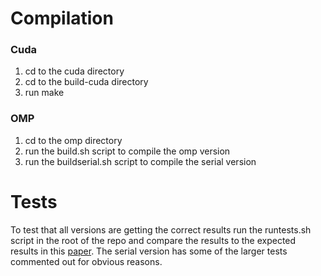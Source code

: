 # Compilation

### Cuda

1. cd to the cuda directory
2. cd to the build-cuda directory
3. run make
### OMP
1. cd to the omp directory
2. run the build.sh script to compile the omp version
3. run the buildserial.sh script to compile the serial version

# Tests
To test that all versions are getting the correct results run the runtests.sh script in the root of the repo and compare the results to the expected results in this [paper](https://asc.llnl.gov/sites/asc/files/2023-05/LULESH2.0_Changes.pdf). The serial version has some of the larger tests commented out for obvious reasons.

